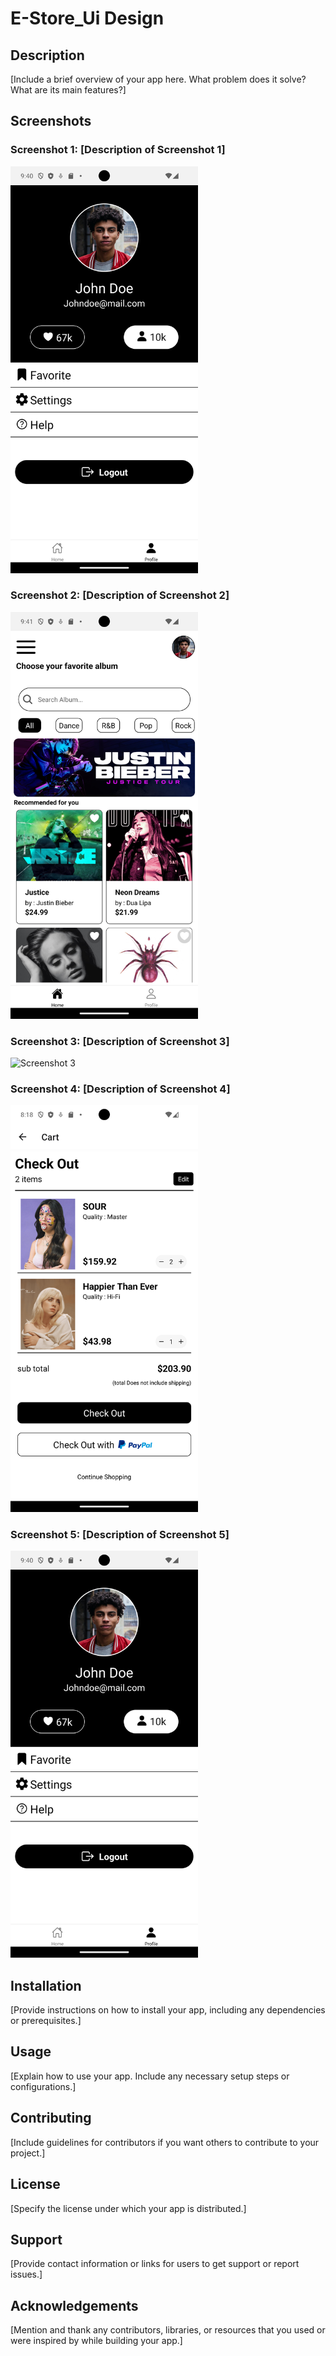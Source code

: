 # E-Store_Ui Design

## Description
[Include a brief overview of your app here. What problem does it solve? What are its main features?]

## Screenshots

### Screenshot 1: [Description of Screenshot 1]
<img src="/screenshot/5.png" alt="Screenshot 1" width="300">

### Screenshot 2: [Description of Screenshot 2]
<img src="/screenshot/2.png" alt="Screenshot 2" width="300">

### Screenshot 3: [Description of Screenshot 3]
<img src="/screenshot3.png" alt="Screenshot 3" width="300">

### Screenshot 4: [Description of Screenshot 4]
<img src="/screenshot/4.png" alt="Screenshot 4" width="300">

### Screenshot 5: [Description of Screenshot 5]
<img src="/screenshot/5.png" alt="Screenshot 5" width="300">

## Installation
[Provide instructions on how to install your app, including any dependencies or prerequisites.]

## Usage
[Explain how to use your app. Include any necessary setup steps or configurations.]

## Contributing
[Include guidelines for contributors if you want others to contribute to your project.]

## License
[Specify the license under which your app is distributed.]

## Support
[Provide contact information or links for users to get support or report issues.]

## Acknowledgements
[Mention and thank any contributors, libraries, or resources that you used or were inspired by while building your app.]
